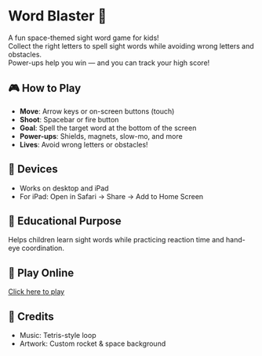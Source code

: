 # Word Blaster 🚀

A fun space-themed sight word game for kids!  
Collect the right letters to spell sight words while avoiding wrong letters and obstacles.  
Power-ups help you win — and you can track your high score!

## 🎮 How to Play
- **Move**: Arrow keys or on-screen buttons (touch)
- **Shoot**: Spacebar or fire button
- **Goal**: Spell the target word at the bottom of the screen
- **Power-ups**: Shields, magnets, slow-mo, and more
- **Lives**: Avoid wrong letters or obstacles!

## 📱 Devices
- Works on desktop and iPad
- For iPad: Open in Safari → Share → Add to Home Screen

## 🎯 Educational Purpose
Helps children learn sight words while practicing reaction time and hand-eye coordination.

## 🔗 Play Online
[Click here to play](https://rssbrw.github.io/Austin-word-blasterV6/)

## 👏 Credits
- Music: Tetris-style loop
- Artwork: Custom rocket & space background
